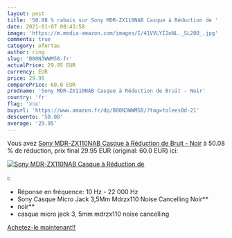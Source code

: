 ```yaml
---
layout: post
title: '50.08 % rabais sur Sony MDR-ZX110NAB Casque à Réduction de '
date: 2021-01-07 08:43:58
image: 'https://m.media-amazon.com/images/I/41VVLYI2oNL._SL200_.jpg'
comments: true
category: ofertas
author: ring
slug: 'B00N3WWM58-fr'
actualPrice: 29.95 EUR
currency: EUR
price: 29.95
comparePrice: 60.0 EUR
prodname: 'Sony MDR-ZX110NAB Casque à Réduction de Bruit - Noir'
country: 'fr'
flag: '🇫🇷'
buyurl: 'https://www.amazon.fr/dp/B00N3WWM58/?tag=tolees0d-21'
descuento: '50.08'
average: '29.95'
---
```


Vous avez [Sony MDR-ZX110NAB Casque à Réduction de Bruit - Noir](https://www.amazon.fr/dp/B00N3WWM58/?tag=tolees0d-21)  à  50.08 % de réduction, prix final  29.95 EUR (original: 60.0 EUR) ici:

[![Sony MDR-ZX110NAB Casque à Réduction de ](https://m.media-amazon.com/images/I/41VVLYI2oNL._SL200_.jpg)](https://www.amazon.fr/dp/B00N3WWM58/?tag=tolees0d-21)

ℹ️:

- Réponse en fréquence: 10 Hz - 22 000 Hz
- Sony Casque Micro Jack 3,5Mm Mdrzx110 Noise Cancelling Noir**
- noir**
- casque micro jack 3, 5mm mdrzx110 noise cancelling

[Achetez-le maintenant!!](https://www.amazon.fr/dp/B00N3WWM58/?tag=tolees0d-21)
